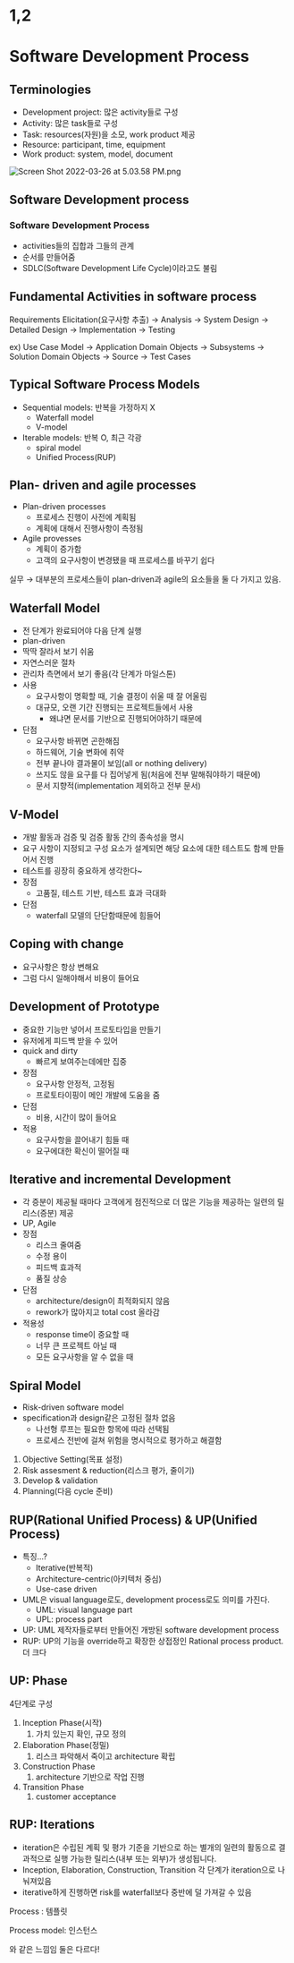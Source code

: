 # 1,2

# Software Development Process

## Terminologies

- Development project: 많은 activity들로 구성
- Activity: 많은 task들로 구성
- Task: resources(자원)을 소모, work product 제공
- Resource: participant, time, equipment
- Work product: system, model, document

![Screen Shot 2022-03-26 at 5.03.58 PM.png](2%206b152/Screen_Shot_2022-03-26_at_5.03.58_PM.png)

## Software Development process

### Software Development Process

- activities들의 집합과 그들의 관계
- 순서를 만들어줌
- SDLC(Software Development Life Cycle)이라고도 불림

## Fundamental Activities in software process

Requirements Elicitation(요구사항 추출) → Analysis → System Design → Detailed Design → Implementation → Testing

ex) Use Case Model → Application Domain Objects → Subsystems → Solution Domain Objects → Source → Test Cases

## Typical Software Process Models

- Sequential models: 반복을 가정하지 X
    - Waterfall model
    - V-model
- Iterable models: 반복 O, 최근 각광
    - spiral model
    - Unified Process(RUP)
    

## Plan- driven and agile processes

- Plan-driven processes
    - 프로세스 진행이 사전에 계획됨
    - 계획에 대해서 진행사항이 측정됨
- Agile provesses
    - 계획이 증가함
    - 고객의 요구사항이 변경됐을 때 프로세스를 바꾸기 쉽다
    

실무 → 대부분의 프로세스들이 plan-driven과 agile의 요소들을 둘 다 가지고 있음.

## Waterfall Model

- 전 단계가 완료되어야 다음 단계 실행
- plan-driven
- 딱딱 잘라서 보기 쉬움
- 자연스러운 절차
- 관리차 측면에서 보기 좋음(각 단계가 마일스톤)
- 사용
    - 요구사항이 명확할 때, 기술 결정이 쉬울 때 잘 어울림
    - 대규모, 오랜 기간 진행되는 프로젝트들에서 사용
        - 왜냐면 문서를 기반으로 진행되어야하기 때문에
- 단점
    - 요구사항 바뀌면 곤한해짐
    - 하드웨어, 기술 변화에 취약
    - 전부 끝나야 결과물이 보임(all or nothing delivery)
    - 쓰지도 않을 요구를 다 집어넣게 됨(처음에 전부 말해줘야하기 때문에)
    - 문서 지향적(implementation 제외하고 전부 문서)
    

## V-Model

- 개발 활동과 검증 및 검증 활동 간의 종속성을 명시
- 요구 사항이 지정되고 구성 요소가 설계되면 해당 요소에 대한 테스트도 함께 만들어서 진행
- 테스트를 굉장히 중요하게 생각한다~
- 장점
    - 고품질, 테스트 기반, 테스트 효과 극대화
- 단점
    - waterfall 모델의 단단함때문에 힘들어
    

## Coping with change

- 요구사항은 항상 변해요
- 그럼 다시 일해야해서 비용이 들어요

## Development of Prototype

- 중요한 기능만 넣어서 프로토타입을 만들기
- 유저에게 피드백 받을 수 있어
- quick and dirty
    - 빠르게 보여주는데에만 집중
- 장점
    - 요구사항 안정적, 고정됨
    - 프로토타이핑이 메인 개발에 도움을 줌
- 단점
    - 비용, 시간이 많이 들어요
- 적용
    - 요구사항을 끌어내기 힘들 때
    - 요구에대한 확신이 떨어질 때

## Iterative and incremental Development

- 각 증분이 제공될 때마다 고객에게 점진적으로 더 많은 기능을 제공하는 일련의 릴리스(증분) 제공
- UP, Agile
- 장점
    - 리스크 줄여줌
    - 수정 용이
    - 피드백 효과적
    - 품질 상승
- 단점
    - architecture/design이 최적화되지 않음
    - rework가 많아지고 total cost 올라감
- 적용성
    - response time이 중요할 때
    - 너무 큰 프로젝트 아닐 때
    - 모든 요구사항을 알 수 없을 때

## Spiral Model

- Risk-driven software model
- specification과 design같은 고정된 절차 없음
    - 나선형 루프는 필요한 항목에 따라 선택됨
    - 프로세스 전반에 걸쳐 위험을 명시적으로 평가하고 해결함
    
1. Objective Setting(목표 설정)
2. Risk assesment & reduction(리스크 평가, 줄이기)
3. Develop & validation
4. Planning(다음 cycle 준비)

## RUP(Rational Unified Process) & UP(Unified Process)

- 특징...?
    - Iterative(반복적)
    - Architecture-centric(아키텍처 중심)
    - Use-case driven
- UML은 visual language로도, development process로도 의미를 가진다.
    - UML: visual language part
    - UPL: process part
- UP: UML 제작자들로부터 만들어진 개방된 software development process
- RUP: UP의 기능을 override하고 확장한 상접정인 Rational process product. 더 크다

## UP: Phase

4단계로 구성

1. Inception Phase(시작)
    1. 가치 있는지 확인, 규모 정의
2. Elaboration Phase(정밀)
    1. 리스크 파악해서 죽이고 architecture 확립
3. Construction Phase
    1. architecture 기반으로 작업 진행
4. Transition Phase
    1. customer acceptance

## RUP: Iterations

- iteration은 수립된 계획 및 평가 기준을 기반으로 하는 별개의 일련의 활동으로 결과적으로 실행 가능한 릴리스(내부 또는 외부)가 생성됩니다.
- Inception, Elaboration, Construction, Transition 각 단계가 iteration으로 나눠져있음
- iterative하게 진행하면 risk를 waterfall보다 중반에 덜 가져갈 수 있음

Process : 템플릿

Process model: 인스턴스

와 같은 느낌임 둘은 다르다!